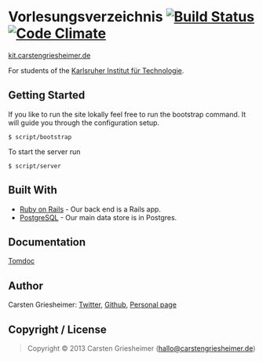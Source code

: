 # Vorlesungsverzeichnis [![Build Status](https://travis-ci.org/Jupiterrr/Vorlesungsverzeichnis.png?branch=master)](https://travis-ci.org/Jupiterrr/Vorlesungsverzeichnis) [![Code Climate](https://codeclimate.com/github/Jupiterrr/Vorlesungsverzeichnis.png)](https://codeclimate.com/github/Jupiterrr/Vorlesungsverzeichnis)
[kit.carstengriesheimer.de](http://kit.carstengriesheimer.de)

For students of the [Karlsruher Institut für Technologie](http://www.kit.edu).



## Getting Started
If you like to run the site lokally feel free to run the bootstrap command. It will guide you through the configuration setup.
```shell
$ script/bootstrap
```

To start the server run
```shell
$ script/server
```

## Built With
- [Ruby on Rails](https://github.com/rails/rails) - Our back end is a Rails app.
- [PostgreSQL](http://www.postgresql.org/) - Our main data store is in Postgres.


## Documentation
[Tomdoc](http://tomdoc.org/)

<!---
## Testing
### Unit Tests
For testing we use rspec.
You can find more information about rspec here:

* [Relishapp - Documentation RSpec Core 2.4](https://www.relishapp.com/rspec/rspec-core/v/2-4/docs)
* [Rubydoc - RSpec Core](http://rubydoc.info/gems/rspec-core)

### Feature Tests
Every feature that the user faces and driectly interact with should be tested. We use cucumber for these kind of tests. You can find them in `features/`.

Cucumber is faily easy to use. Just write the test in plain english like the existing ones and run cucumber. It will tell you what to do.

To run these test type
```
$ script/cucumber [File]
```

When you run test with the @javascript tag cucumber will use phantomjs and won't print an helpful error messag or backtrace for 500 Internal Server Errors.
With a little hack you can now find the proper error message in `log/diagnostic.log`.
But most often you can easily reproduce the error in your development environment.
--->
## Author
Carsten Griesheimer:
[Twitter](https://twitter.com/jupiterrrr),
[Github](https://github.com/Jupiterrr),
[Personal page](http://carstengriesheimer.de)

## Copyright / License
> Copyright © 2013 Carsten Griesheimer (hallo@carstengriesheimer.de)
